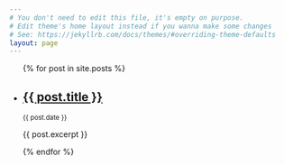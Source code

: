 ```yaml
---
# You don't need to edit this file, it's empty on purpose.
# Edit theme's home layout instead if you wanna make some changes
# See: https://jekyllrb.com/docs/themes/#overriding-theme-defaults
layout: page
---
```


<ul>
  {% for post in site.posts %}
    <li>
      <article>
        <h2><a href="{{ post.url }}">{{ post.title }}</a></h2>
        <small>{{ post.date }}</smalL>
        <p>{{ post.excerpt }}</p>
      </article>
    </li>
  {% endfor %}
</ul>
